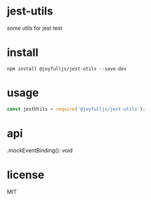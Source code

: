 # jest-utils
some utils for jest test

# install

`npm install @joyfulljs/jest-utils --save-dev`

# usage

```js
const jestUtils = require('@joyfulljs/jest-utils');
```

# api

.mockEventBinding(): void

# license
MIT

